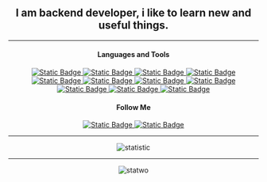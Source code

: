 <h2 align="center">I am backend developer, i like to learn new and useful things.</h2>

<hr>

<h4 align="center">Languages and Tools</h4>
<div align="center">
  <a aria-label="JS" href="https://www.javascript.com/">
    <img alt="Static Badge" src="https://img.shields.io/badge/JAVASCRIPT-brightgreen?style=for-the-badge&logo=javascript&color=black">
  </a>
  <a aria-label="PYTHON" href="https://www.python.org">
    <img alt="Static Badge" src="https://img.shields.io/badge/PYTHON-brightgreen?style=for-the-badge&logo=python&color=black&logoColor=green">
  </a>
  <a aria-label="TS" href="https://www.typescriptlang.org/">
    <img alt="Static Badge" src="https://img.shields.io/badge/TYPESCRIPT-brightgreen?style=for-the-badge&logo=typescript&color=black">
  </a>
  <a aria-label="REACT" href="https://react.dev">
    <img alt="Static Badge" src="https://img.shields.io/badge/REACT-brightgreen?style=for-the-badge&logo=react&color=black">
  </a>
  <a aria-label="UBUNTU" href="https://ubuntu.com">
    <img alt="Static Badge" src="https://img.shields.io/badge/UBUNTU-brightgreen?style=for-the-badge&logo=ubuntu&color=black">
  </a>
  <a aria-label="SASS" href="https://sass-lang.com/">
    <img alt="Static Badge" src="https://img.shields.io/badge/SCSS-brightgreen?style=for-the-badge&logo=sass&color=black">
  </a>
  <a aria-label="VUE" href="https://vuejs.org">
    <img alt="Static Badge" src="https://img.shields.io/badge/VUE-brightgreen?style=for-the-badge&logo=vue.js&color=black">
  </a>
  <a aria-label="DOCKER" href="https://www.docker.com">
    <img alt="Static Badge" src="https://img.shields.io/badge/DOCKER-brightgreen?style=for-the-badge&logo=docker&color=black">
  </a>
  <a aria-label="NGINX" href="https://www.nginx.com">
    <img alt="Static Badge" src="https://img.shields.io/badge/NGINX-brightgreen?style=for-the-badge&logo=nginx&color=black">
  </a>
  <a aria-label="PRISMA" href="https://prisma.io">
    <img alt="Static Badge" src="https://img.shields.io/badge/PRISMA-brightgreen?style=for-the-badge&logo=prisma&color=black">
  </a>
  <a aria-label="MYSQL" href="https://www.mysql.com">
    <img alt="Static Badge" src="https://img.shields.io/badge/MYSQL-brightgreen?style=for-the-badge&logo=mysql&color=black&logoColor=white">
  </a>
</div>


<h4 align="center">Follow Me</h4>
<div align="center">
  <a aria-label="TELEGRAM" href="https://t.me/nahmnenickname">
    <img alt="Static Badge" src="https://img.shields.io/badge/TELEGRAM-brightgreen?style=for-the-badge&logo=telegram&color=black">
  </a>
  <a aria-label="DISCORD" href="https://discordapp.com/users/489298775400120331">
    <img alt="Static Badge" src="https://img.shields.io/badge/DISCORD-brightgreen?style=for-the-badge&logo=discord&color=black">
  </a>
</div>

<hr>

<div align="center">
  <img alt="statistic" src="https://github-readme-stats.vercel.app/api?username=Isaagh3v0&show_icons=true&theme=dark"/>
  <hr>
  <img alt="statwo" src="https://github-readme-stats.vercel.app/api/top-langs/?username=Isaagh3v0&size_weight=0.5&count_weight=0.5&theme=dark"/>
</div>
